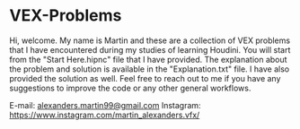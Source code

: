 # VEX-Problems
Hi, welcome. My name is Martin and these are a collection of VEX problems that I have encountered during my studies of learning Houdini. You will start from the "Start Here.hipnc" file that I have provided. The explanation about the problem and solution is available in the "Explanation.txt" file. I have also provided the solution as well. Feel free to reach out to me if you have any suggestions to improve the code or any other general workflows.

E-mail: alexanders.martin99@gmail.com
Instagram: https://www.instagram.com/martin_alexanders.vfx/
